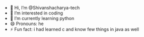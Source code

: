 - 👋 Hi, I’m @Shivanshacharya-tech
- 👀 I’m interested in coding
- 🌱 I’m currently learning python
- 😄 Pronouns: he
- ⚡ Fun fact: i had learned c and know few things in java as well

<!---
Shivanshacharya-tech/Shivanshacharya-tech is a ✨ special ✨ repository because its `README.md` (this file) appears on your GitHub profile.
You can click the Preview link to take a look at your changes.
--->
